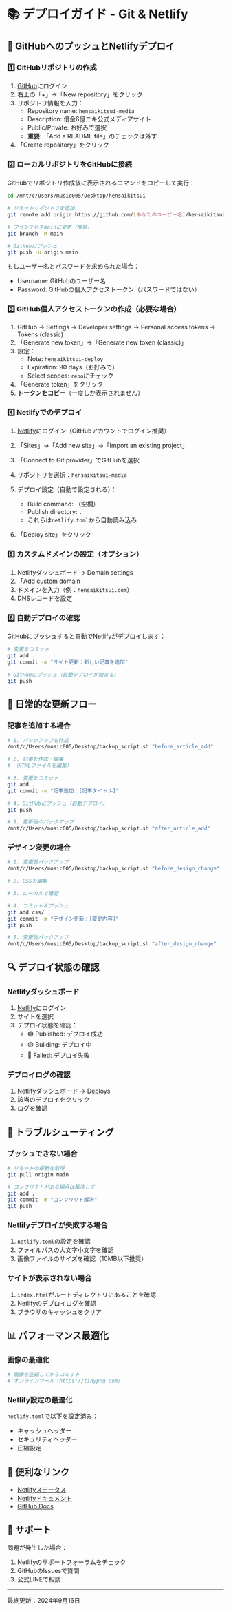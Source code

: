 # 📚 デプロイガイド - Git & Netlify

## 🚀 GitHubへのプッシュとNetlifyデプロイ

### 1️⃣ GitHubリポジトリの作成

1. [GitHub](https://github.com)にログイン
2. 右上の「+」→「New repository」をクリック
3. リポジトリ情報を入力：
   - Repository name: `hensaikitsui-media`
   - Description: 借金6億ニキ公式メディアサイト
   - Public/Private: お好みで選択
   - **重要**: 「Add a README file」のチェックは外す
4. 「Create repository」をクリック

### 2️⃣ ローカルリポジトリをGitHubに接続

GitHubでリポジトリ作成後に表示されるコマンドをコピーして実行：

```bash
cd /mnt/c/Users/music005/Desktop/hensaikitsui

# リモートリポジトリを追加
git remote add origin https://github.com/[あなたのユーザー名]/hensaikitsui-media.git

# ブランチ名をmainに変更（推奨）
git branch -M main

# GitHubにプッシュ
git push -u origin main
```

もしユーザー名とパスワードを求められた場合：
- Username: GitHubのユーザー名
- Password: GitHubの個人アクセストークン（パスワードではない）

### 3️⃣ GitHub個人アクセストークンの作成（必要な場合）

1. GitHub → Settings → Developer settings → Personal access tokens → Tokens (classic)
2. 「Generate new token」→「Generate new token (classic)」
3. 設定：
   - Note: `hensaikitsui-deploy`
   - Expiration: 90 days（お好みで）
   - Select scopes: `repo`にチェック
4. 「Generate token」をクリック
5. **トークンをコピー**（一度しか表示されません）

### 4️⃣ Netlifyでのデプロイ

1. [Netlify](https://netlify.com)にログイン（GitHubアカウントでログイン推奨）

2. 「Sites」→「Add new site」→「Import an existing project」

3. 「Connect to Git provider」でGitHubを選択

4. リポジトリを選択：`hensaikitsui-media`

5. デプロイ設定（自動で設定される）：
   - Build command: （空欄）
   - Publish directory: `.`
   - これらは`netlify.toml`から自動読み込み

6. 「Deploy site」をクリック

### 5️⃣ カスタムドメインの設定（オプション）

1. Netlifyダッシュボード → Domain settings
2. 「Add custom domain」
3. ドメインを入力（例：`hensaikitsui.com`）
4. DNSレコードを設定

### 6️⃣ 自動デプロイの確認

GitHubにプッシュすると自動でNetlifyがデプロイします：

```bash
# 変更をコミット
git add .
git commit -m "サイト更新：新しい記事を追加"

# GitHubにプッシュ（自動デプロイが始まる）
git push
```

## 📝 日常的な更新フロー

### 記事を追加する場合

```bash
# 1. バックアップを作成
/mnt/c/Users/music005/Desktop/backup_script.sh "before_article_add"

# 2. 記事を作成・編集
# （HTMLファイルを編集）

# 3. 変更をコミット
git add .
git commit -m "記事追加：[記事タイトル]"

# 4. GitHubにプッシュ（自動デプロイ）
git push

# 5. 更新後のバックアップ
/mnt/c/Users/music005/Desktop/backup_script.sh "after_article_add"
```

### デザイン変更の場合

```bash
# 1. 変更前バックアップ
/mnt/c/Users/music005/Desktop/backup_script.sh "before_design_change"

# 2. CSSを編集

# 3. ローカルで確認

# 4. コミット＆プッシュ
git add css/
git commit -m "デザイン更新：[変更内容]"
git push

# 5. 変更後バックアップ
/mnt/c/Users/music005/Desktop/backup_script.sh "after_design_change"
```

## 🔍 デプロイ状態の確認

### Netlifyダッシュボード

1. [Netlify](https://app.netlify.com)にログイン
2. サイトを選択
3. デプロイ状態を確認：
   - 🟢 Published: デプロイ成功
   - 🟡 Building: デプロイ中
   - 🔴 Failed: デプロイ失敗

### デプロイログの確認

1. Netlifyダッシュボード → Deploys
2. 該当のデプロイをクリック
3. ログを確認

## 🚨 トラブルシューティング

### プッシュできない場合

```bash
# リモートの最新を取得
git pull origin main

# コンフリクトがある場合は解決して
git add .
git commit -m "コンフリクト解決"
git push
```

### Netlifyデプロイが失敗する場合

1. `netlify.toml`の設定を確認
2. ファイルパスの大文字小文字を確認
3. 画像ファイルのサイズを確認（10MB以下推奨）

### サイトが表示されない場合

1. `index.html`がルートディレクトリにあることを確認
2. Netlifyのデプロイログを確認
3. ブラウザのキャッシュをクリア

## 📊 パフォーマンス最適化

### 画像の最適化

```bash
# 画像を圧縮してからコミット
# オンラインツール：https://tinypng.com/
```

### Netlify設定の最適化

`netlify.toml`で以下を設定済み：
- キャッシュヘッダー
- セキュリティヘッダー
- 圧縮設定

## 🔗 便利なリンク

- [Netlifyステータス](https://www.netlifystatus.com/)
- [Netlifyドキュメント](https://docs.netlify.com/)
- [GitHub Docs](https://docs.github.com/)

## 📧 サポート

問題が発生した場合：
1. Netlifyのサポートフォーラムをチェック
2. GitHubのIssuesで質問
3. 公式LINEで相談

---

最終更新：2024年9月16日